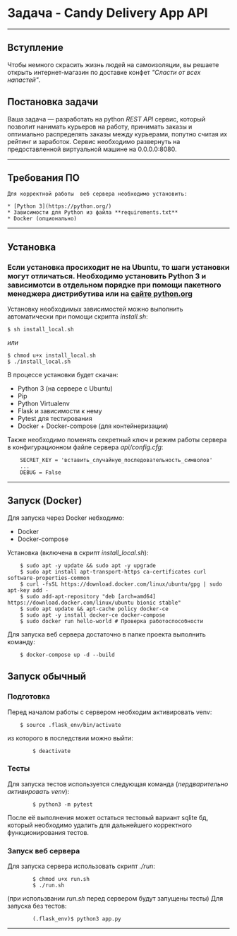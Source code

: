 # Задача - Candy Delivery App API
---
## Вступление
Чтобы немного скрасить жизнь людей на самоизоляции, вы решаете открыть
интернет-магазин по доставке конфет *"Сласти от всех напастей"*.
## Постановка задачи
Ваша задача — разработать на python *REST API* сервис, который позволит нанимать курьеров на работу,
    принимать заказы и оптимально распределять заказы между курьерами, попутно считая их рейтинг и заработок.
    Сервис необходимо развернуть на предоставленной виртуальной машине на 0.0.0.0:8080.

---
## Требования ПО
    Для корректной работы  веб сервера необходимо установить:

    * [Python 3](https://python.org/)
    * Зависимости для Python из файла **requirements.txt**
    * Docker (опционально)

---
## Установка  
### Если установка просиходит не на Ubuntu, то шаги установки могут отличаться. Необходимо установить Python 3 и зависимотси в отдельном порядке при помощи пакетного менеджера дистрибутива или на [сайте python.org](https://python.org/)
Установку необходимых зависимостей можно выполнить автоматически при помощи скрипта *install.sh*:

    $ sh install_local.sh

*или*

    $ chmod u+x install_local.sh
    $ ./install_local.sh

В процессе установки будет скачан:

* Python 3 (на cервере с Ubuntu)  
* Pip 
* Python Virtualenv 
* Flask и зависимости к нему
* Pytest для тестирования
* Docker + Docker-compose (для контейнеризации)


Также необходимо поменять секретный ключ и режим работы сервера в конфигурационном файле сервера *api/config.cfg*:

        SECRET_KEY = 'вставить_случайную_последовательность_символов'	
        ...
        DEBUG = False

---
## Запуск (Docker)
Для запуска через Docker небходимо:

* Docker
* Docker-compose

Установка (включена в скрипт *install_local.sh*):

        $ sudo apt -y update && sudo apt -y upgrade
        $ sudo apt install apt-transport-https ca-certificates curl software-properties-common
        $ curl -fsSL https://download.docker.com/linux/ubuntu/gpg | sudo apt-key add -
        $ sudo add-apt-repository "deb [arch=amd64] https://download.docker.com/linux/ubuntu bionic stable"
        $ sudo apt update && apt-cache policy docker-ce
        $ sudo apt -y install docker-ce docker-compose
        $ sudo docker run hello-world # Проверка работоспособности

Для запуска веб сервера достаточно в папке проекта выполнить команду:

        $ docker-compose up -d --build

## Запуск обычный
### Подготовка
Перед началом работы с сервером необходим активировать venv:

        $ source .flask_env/bin/activate

из которого в последствии можно выйти:

            $ deactivate

### Тесты
Для запуска тестов используется следующая команда (*пердварительно активировать venv*):

            $ python3 -m pytest 	

После её выполнения может остаться тестовый вариант sqlite бд, который необходимо удалить для дальнейшего корректного функционирования тестов.

### Запуск веб сервера
Для запуска сервера использовать скрипт *./run*:

            $ chmod u+x run.sh
            $ ./run.sh

(при использвании *run.sh* перед сервером будут запущены тесты)
Для запуска без тестов:

            (.flask_env)$ python3 app.py

---
